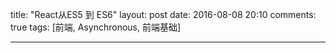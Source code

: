 title: "React从ES5 到 ES6"
layout: post
date: 2016-08-08 20:10
comments: true
tags: [前端, Asynchronous, 前端基础]

---





